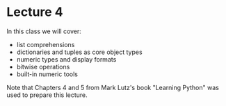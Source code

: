 # Lecture 4

In this class we will cover:

- list comprehensions
- dictionaries and tuples as core object types
- numeric types and display formats
- bitwise operations
- built-in numeric tools

Note that Chapters 4 and 5 from Mark Lutz's book "Learning Python" was used to prepare this lecture.

